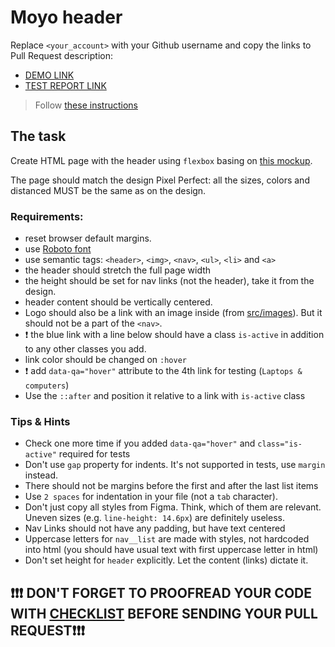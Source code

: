 # Moyo header
Replace `<your_account>` with your Github username and copy the links to Pull Request description:
- [DEMO LINK](https://michal-reszka.github.io/layout_moyo-header/)
- [TEST REPORT LINK](https://michal-reszka.github.io/layout_moyo-header/report/html_report/)


> Follow [these instructions](https://mate-academy.github.io/layout_task-guideline/#how-to-solve-the-layout-tasks-on-github)

## The task
Create HTML page with the header using `flexbox` basing on [this mockup](https://www.figma.com/file/1sog2rmfyCjnVxkeZ3ptnc/MOYO-%2F-Header?node-id=0%3A1).

The page should match the design Pixel Perfect: all the sizes, colors and distanced MUST be the same as on the design.

### Requirements:
- reset browser default margins.
- use [Roboto font](https://fonts.google.com/specimen/Roboto)
- use semantic tags: `<header>`, `<img>`, `<nav>`, `<ul>`, `<li>` and `<a>`
- the header should stretch the full page width
- the height should be set for nav links (not the header), take it from the design.
- header content should be vertically centered.
- Logo should also be a link with an image inside (from [src/images](src/images)). But it should not be a part of the `<nav>`.
- ❗️ the blue link with a line below should have a class `is-active` in addition to any other classes you add.
- link color should be changed on `:hover`
- ❗️ add `data-qa="hover"` attribute to the 4th link for testing (`Laptops & computers`)
- Use the `::after` and position it relative to a link with `is-active` class

### Tips & Hints
- Check one more time if you added `data-qa="hover"` and `class="is-active"` required for tests
- Don't use `gap` property for indents. It's not supported in tests, use `margin` instead.
- There should not be margins before the first and after the last list items
- Use `2 spaces` for indentation in your file (not a `tab` character).
- Don't just copy all styles from Figma. Think, which of them are relevant.
Uneven sizes (e.g. `line-height: 14.6px`) are definitely useless.
- Nav Links should not have any padding, but have text centered
- Uppercase letters for `nav__list` are made with styles, not hardcoded into
html (you should have usual text with first uppercase letter in html)
- Don't set height for `header` explicitly. Let the content (links) dictate it.


## ❗️❗️❗️ DON'T FORGET TO PROOFREAD YOUR CODE WITH [CHECKLIST](https://github.com/mate-academy/layout_moyo-header/blob/master/checklist.md) BEFORE SENDING YOUR PULL REQUEST❗️❗️❗️

